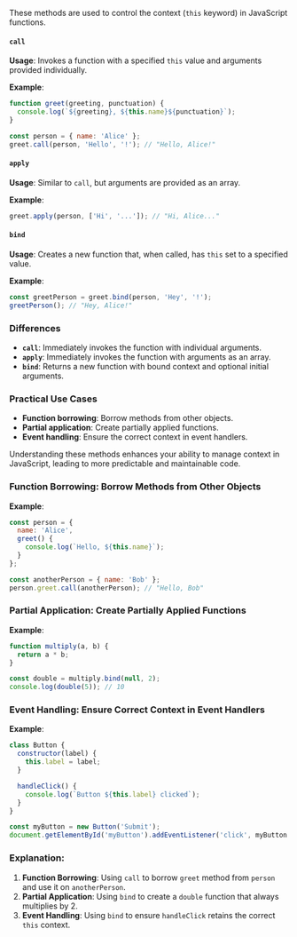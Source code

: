 

These methods are used to control the context (`this` keyword) in JavaScript functions.

#### `call`
**Usage**: Invokes a function with a specified `this` value and arguments provided individually.

**Example**:
```javascript
function greet(greeting, punctuation) {
  console.log(`${greeting}, ${this.name}${punctuation}`);
}

const person = { name: 'Alice' };
greet.call(person, 'Hello', '!'); // "Hello, Alice!"
```

#### `apply`
**Usage**: Similar to `call`, but arguments are provided as an array.

**Example**:
```javascript
greet.apply(person, ['Hi', '...']); // "Hi, Alice..."
```

#### `bind`
**Usage**: Creates a new function that, when called, has `this` set to a specified value.

**Example**:
```javascript
const greetPerson = greet.bind(person, 'Hey', '!');
greetPerson(); // "Hey, Alice!"
```

### Differences
- **`call`**: Immediately invokes the function with individual arguments.
- **`apply`**: Immediately invokes the function with arguments as an array.
- **`bind`**: Returns a new function with bound context and optional initial arguments.

### Practical Use Cases
- **Function borrowing**: Borrow methods from other objects.
- **Partial application**: Create partially applied functions.
- **Event handling**: Ensure the correct context in event handlers.

Understanding these methods enhances your ability to manage context in JavaScript, leading to more predictable and maintainable code.

### Function Borrowing: Borrow Methods from Other Objects

**Example**:
```javascript
const person = {
  name: 'Alice',
  greet() {
    console.log(`Hello, ${this.name}`);
  }
};

const anotherPerson = { name: 'Bob' };
person.greet.call(anotherPerson); // "Hello, Bob"
```

### Partial Application: Create Partially Applied Functions

**Example**:
```javascript
function multiply(a, b) {
  return a * b;
}

const double = multiply.bind(null, 2);
console.log(double(5)); // 10
```

### Event Handling: Ensure Correct Context in Event Handlers

**Example**:
```javascript
class Button {
  constructor(label) {
    this.label = label;
  }

  handleClick() {
    console.log(`Button ${this.label} clicked`);
  }
}

const myButton = new Button('Submit');
document.getElementById('myButton').addEventListener('click', myButton.handleClick.bind(myButton));
```

### Explanation:

1. **Function Borrowing**: Using `call` to borrow `greet` method from `person` and use it on `anotherPerson`.
2. **Partial Application**: Using `bind` to create a `double` function that always multiplies by 2.
3. **Event Handling**: Using `bind` to ensure `handleClick` retains the correct `this` context.